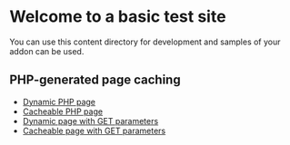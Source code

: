 # Welcome to a basic test site

You can use this content directory for development and samples of your addon can be used.

## PHP-generated page caching

* [Dynamic PHP page](php/dynamic.html)
* [Cacheable PHP page](php/cacheable.html)
* [Dynamic page with GET parameters](php/parameters-dynamic.html)
* [Cacheable page with GET parameters](php/parameters-cacheable.html)

<!--@meta 
name: Home
 -->
